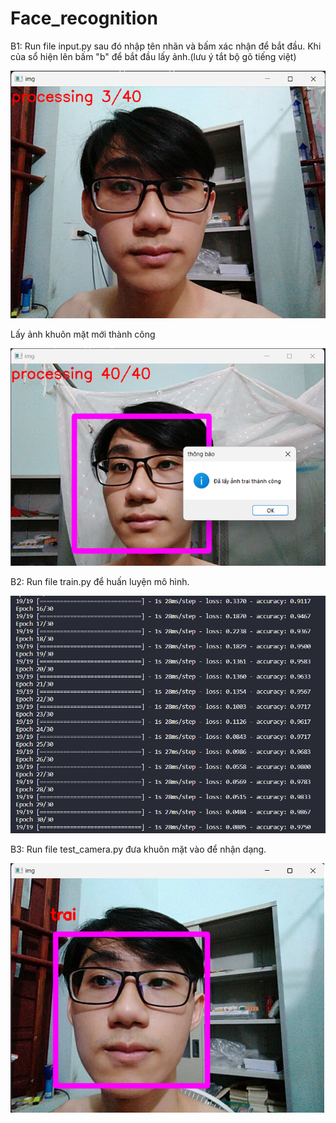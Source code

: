 # Face_recognition

B1: Run file input.py sau đó nhập tên nhãn và bấm xác nhận để bắt đầu. 
    Khi của sổ hiện lên bấm "b" để bắt đầu lấy ảnh.(lưu ý tắt bộ gõ tiếng việt)

<img src="https://github.com/Nguyenchitrai62/Face_recognition/blob/main/image/anh1.png" alt="anh1" width="600">

Lấy ảnh khuôn mặt mới thành công

<img src="https://github.com/Nguyenchitrai62/Face_recognition/blob/main/image/anh2.png" alt="anh2" width="600">

B2: Run file train.py để huấn luyện mô hình.

<img src="https://github.com/Nguyenchitrai62/Face_recognition/blob/main/image/anh3.png" alt="anh3" width="600">

B3: Run file test_camera.py đưa khuôn mặt vào để nhận dạng.

<img src="https://github.com/Nguyenchitrai62/Face_recognition/blob/main/image/anh4.png" alt="anh4" width="600">

